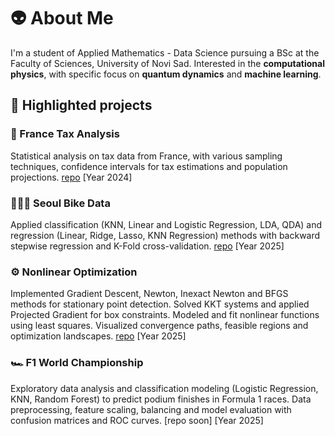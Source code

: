 # 👽 About Me

I'm a student of Applied Mathematics - Data Science pursuing a BSc at the Faculty of Sciences, University of Novi Sad. Interested in the **computational physics**, with specific focus on **quantum dynamics** and **machine learning**.

## 🚀 Highlighted projects

### 🧾 France Tax Analysis
Statistical analysis on tax data from France, with various sampling techniques, confidence intervals for tax estimations and population projections. [repo](https://github.com/al3gzy/france-tax) [Year 2024]

### 🚴🏼‍♂️ Seoul Bike Data
Applied classification (KNN, Linear and Logistic Regression, LDA, QDA) and regression (Linear, Ridge, Lasso, KNN Regression) methods with backward stepwise regression and K-Fold cross-validation. [repo](https://github.com/al3gzy/seoulbikedata) [Year 2025]

### ⚙️ Nonlinear Optimization
Implemented Gradient Descent, Newton, Inexact Newton and BFGS methods for stationary point detection. Solved KKT systems and applied Projected Gradient for box constraints. Modeled and fit nonlinear functions using least squares. Visualized convergence paths, feasible regions and optimization landscapes. [repo](https://github.com/al3gzy/nonlinear-optimization) [Year 2025]

### 🏎️ F1 World Championship
Exploratory data analysis and classification modeling (Logistic Regression, KNN, Random Forest) to predict podium finishes in Formula 1 races. Data preprocessing, feature scaling, balancing and model evaluation with confusion matrices and ROC curves. [repo soon] [Year 2025]
